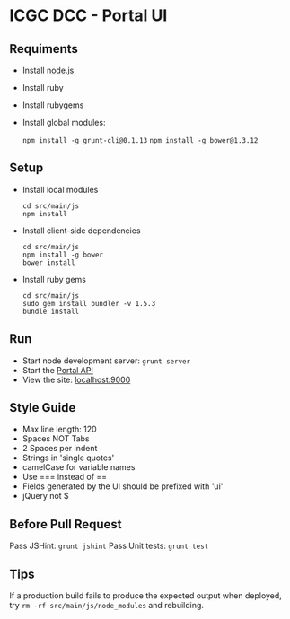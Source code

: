 ICGC DCC - Portal UI
===

Requiments
---

- Install [node.js](http://nodejs.org/download/ )
- Install ruby
- Install rubygems
- Install global modules:

	`npm install -g grunt-cli@0.1.13`
	`npm install -g bower@1.3.12`

Setup
---

- Install local modules

	```
	cd src/main/js
	npm install
	```
	
- Install client-side dependencies	
	```
	cd src/main/js
	npm install -g bower
	bower install
	```
	
- Install ruby gems

	```
	cd src/main/js	
	sudo gem install bundler -v 1.5.3
	bundle install
	```

Run
---

- Start node development server: `grunt server`
- Start the [Portal API](../dcc-portal-api/README.md)
- View the site: [localhost:9000](http://localhost:9000/)

Style Guide
---

- Max line length: 120
- Spaces NOT Tabs
- 2 Spaces per indent
- Strings in 'single quotes'
- camelCase for variable names
- Use === instead of ==
- Fields generated by the UI should be prefixed with 'ui'
- jQuery not $

Before Pull Request
---

Pass JSHint: `grunt jshint`
Pass Unit tests: `grunt test`

Tips
---

If a production build fails to produce the expected output when deployed, try `rm -rf src/main/js/node_modules` and rebuilding.


